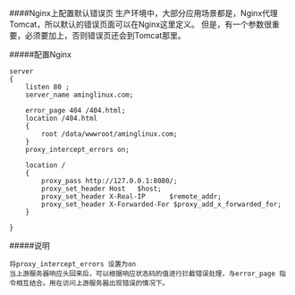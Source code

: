 ####Nginx上配置默认错误页
生产环境中，大部分应用场景都是，Nginx代理Tomcat，所以默认的错误页面可以在Nginx这里定义。
但是，有一个参数很重要，必须要加上，否则错误页还会到Tomcat那里。

#####配置Nginx
```
server
{
    listen 80 ;
    server_name aminglinux.com;

    error_page 404 /404.html;
    location /404.html
    {
        root /data/wwwroot/aminglinux.com;
    }
    proxy_intercept_errors on;
    
    location /
    {
        proxy_pass http://127.0.0.1:8080/;
        proxy_set_header Host   $host;
        proxy_set_header X-Real-IP      $remote_addr;
        proxy_set_header X-Forwarded-For $proxy_add_x_forwarded_for;
    }

}

```

#####说明
```
将proxy_intercept_errors 设置为on
当上游服务器响应头回来后，可以根据响应状态码的值进行拦截错误处理，与error_page 指令相互结合。用在访问上游服务器出现错误的情况下。
```